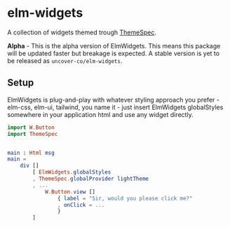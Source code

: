 # elm-widgets

A collection of widgets themed trough [ThemeSpec](https://package.elm-lang.org/packages/uncover-co/elm-theme-spec/latest/).

**Alpha** - This is the alpha version of ElmWidgets. This means this package will be updated faster but breakage is expected. A stable version is yet to be released as `uncover-co/elm-widgets`.

## Setup

ElmWidgets is plug-and-play with whatever styling approach you prefer - elm-css, elm-ui, tailwind, you name it - just insert ElmWidgets globalStyles somewhere in your application html and use any widget directly.

```elm
import W.Button
import ThemeSpec


main : Html msg
main =
    div []
        [ ElmWidgets.globalStyles
        , ThemeSpec.globalProvider lightTheme
        , ...
            W.Button.view []
                { label = "Sir, would you please click me?"
                , onClick = ...
                }
        ]
```
